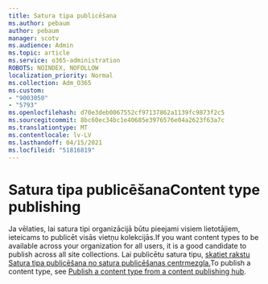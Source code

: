 ```yaml
---
title: Satura tipa publicēšana
ms.author: pebaum
author: pebaum
manager: scotv
ms.audience: Admin
ms.topic: article
ms.service: o365-administration
ROBOTS: NOINDEX, NOFOLLOW
localization_priority: Normal
ms.collection: Adm_O365
ms.custom:
- "9003050"
- "5793"
ms.openlocfilehash: d70e3deb0067552cf97137862a1139fc9873f2c5
ms.sourcegitcommit: 8bc60ec34bc1e40685e3976576e04a2623f63a7c
ms.translationtype: MT
ms.contentlocale: lv-LV
ms.lasthandoff: 04/15/2021
ms.locfileid: "51816819"
---
```

# <a name="content-type-publishing"></a><span data-ttu-id="280e8-102">Satura tipa publicēšana</span><span class="sxs-lookup"><span data-stu-id="280e8-102">Content type publishing</span></span>

<span data-ttu-id="280e8-103">Ja vēlaties, lai satura tipi organizācijā būtu pieejami visiem lietotājiem, ieteicams to publicēt visās vietņu kolekcijās.</span><span class="sxs-lookup"><span data-stu-id="280e8-103">If you want content types to be available across your organization for all users, it is a good candidate to publish across all site collections.</span></span> <span data-ttu-id="280e8-104">Lai publicētu satura tipu, [skatiet rakstu Satura tipa publicēšana no satura publicēšanas centrmezgla.](https://support.office.com/article/publish-a-content-type-from-a-content-publishing-hub-58081155-118d-4e7a-9cc5-d43b5dbb7d02)</span><span class="sxs-lookup"><span data-stu-id="280e8-104">To publish a content type, see [Publish a content type from a content publishing hub](https://support.office.com/article/publish-a-content-type-from-a-content-publishing-hub-58081155-118d-4e7a-9cc5-d43b5dbb7d02).</span></span>